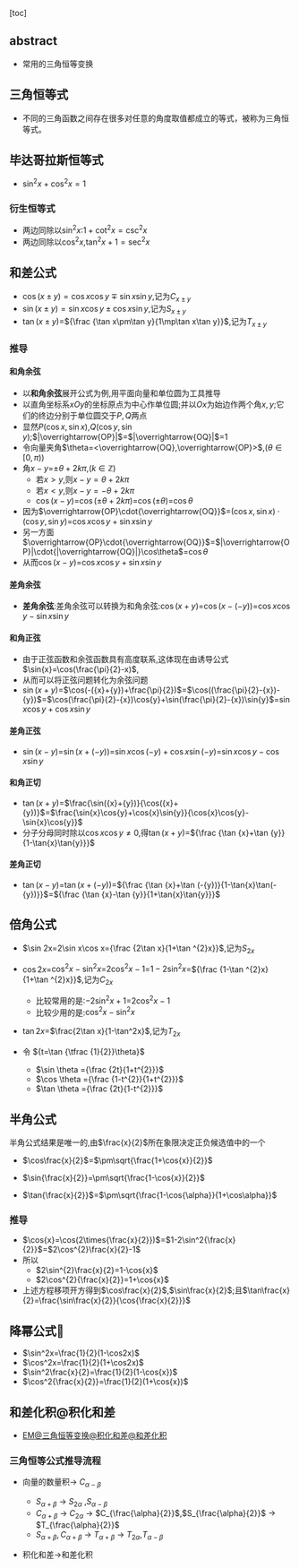 [toc]

## abstract

- 常用的三角恒等变换

## 三角恒等式

- 不同的三角函数之间存在很多对任意的角度取值都成立的等式，被称为三角恒等式。

  

## 毕达哥拉斯恒等式

- $\sin^2x+\cos^2x=1$

### 衍生恒等式

- 两边同除以$\sin^2x$:$1+\cot^2x=\csc^2x$
- 两边同除以$\cos^2x$,$\tan^2x+1=\sec^2x$

## 和差公式

- $\cos(x\pm y)=\cos x\cos y \mp\sin x\sin y$,记为$C_{{x}\pm{{y}}}$
- $\sin(x\pm y)=\sin x\cos y\pm\cos x\sin y$,记为$S_{{x}\pm{y}}$
- $\tan(x\pm y)$=${\frac {\tan x\pm\tan y}{1\mp\tan x\tan y}}$,记为$T_{{x}\pm{y}}$

### 推导

#### 和角余弦

- 以**和角余弦**展开公式为例,用平面向量和单位圆为工具推导
- 以直角坐标系$xOy$的坐标原点为中心作单位圆;并以$Ox$为始边作两个角${x},{y}$;它们的终边分别于单位圆交于$P,Q$两点
- 显然$P(\cos{{x}},\sin{x})$,$Q(\cos{{y}},\sin{y})$;$|\overrightarrow{OP}|$=$|\overrightarrow{OQ}|$=$1$
- 令向量夹角$\theta=<\overrightarrow{OQ},\overrightarrow{OP}>$,$(\theta\in[0,\pi))$
- 角${x}-{y}$=$\pm\theta+2k\pi$,$(k\in\mathbb{Z})$
  - 若${x}>{y}$,则${x}-{y}=\theta+2k\pi$
  - 若${x}<{y}$,则${x}-{y}=-\theta+2k\pi$
  - $\cos({x}-{y})$=$\cos(\pm\theta+2k\pi)$=$\cos(\pm{\theta})$=$\cos\theta$
- 因为$\overrightarrow{OP}\cdot{\overrightarrow{OQ}}$=$(\cos{{x}},\sin{x})\cdot(\cos{{y}},\sin{y})$=$\cos{x}\cos{y}+\sin{x}\sin{y}$
- 另一方面$\overrightarrow{OP}\cdot{\overrightarrow{OQ}}$=$|\overrightarrow{OP}|\cdot{|\overrightarrow{OQ}|}\cos\theta$=$\cos\theta$
- 从而$\cos({x}-{y})$=$\cos{x}\cos{y}+\sin{x}\sin{y}$

#### 差角余弦

- **差角余弦**:差角余弦可以转换为和角余弦:$\cos({x}+{y})$=$\cos({x}-(-{y}))$=$\cos{x}\cos{y}-\sin{x}\sin{y}$

#### 和角正弦

- 由于正弦函数和余弦函数具有高度联系,这体现在由诱导公式$\sin{x}=\cos(\frac{\pi}{2}-x)$,
- 从而可以将正弦问题转化为余弦问题
- $\sin({x}+{y})$=$\cos(-({x}+{y})+\frac{\pi}{2})$=$\cos((\frac{\pi}{2}-{x})-{y})$=$\cos(\frac{\pi}{2}-{x})\cos{y}+\sin(\frac{\pi}{2}-{x})\sin{y}$=$\sin{x}\cos{y}+\cos{x}\sin{y}$

#### 差角正弦

- $\sin({x}-{y})$=$\sin({x}+(-{y}))$=$\sin{x}\cos(-{y})+\cos{x}\sin(-{y})$=$\sin{x}\cos{y}-\cos{x}\sin{y}$

#### 和角正切

- $\tan({x}+{y})$=$\frac{\sin({x}+{y})}{\cos({x}+{y})}$=$\frac{\sin{x}\cos{y}+\cos{x}\sin{y}}{\cos{x}\cos{y}-\sin{x}\cos{y}}$
- 分子分母同时除以$\cos{x}\cos{y}\neq{0}$,得$\tan({x}+{y})$=${\frac {\tan {x}+\tan {y}}{1-\tan{x}\tan{y}}}$

#### 差角正切

* $\tan({x}-{y})$=$\tan({x}+(-{y}))$=${\frac {\tan {x}+\tan (-{y})}{1-\tan{x}\tan(-{y})}}$=${\frac {\tan {x}-\tan {y}}{1+\tan{x}\tan{y}}}$

## 倍角公式

- $\sin 2x=2\sin x\cos x={\frac {2\tan x}{1+\tan ^{2}x}}$,记为$S_{2{x}}$
- $\cos 2x$=$\cos ^{2}x-\sin ^{2}x$=$2\cos ^{2}x-1$=$1-2\sin ^{2}x$=${\frac {1-\tan ^{2}x}{1+\tan ^{2}x}}$,记为$C_{2x}$
  - 比较常用的是:$-2\sin^{2}{x}+1$=$2\cos^{2}{x}-1$
  - 比较少用的是:$\cos^{2}{x}-\sin^{2}{x}$

- $\tan2x$=$\frac{2\tan x}{1-\tan^2x}$,记为$T_{2x}$
- 令 ${t=\tan {\tfrac {1}{2}}\theta}$

  - $\sin \theta ={\frac {2t}{1+t^{2}}}$
  - $\cos \theta ={\frac {1-t^{2}}{1+t^{2}}}$
  - $\tan \theta ={\frac {2t}{1-t^{2}}}$

## 半角公式

半角公式结果是唯一的,由$\frac{x}{2}$所在象限决定正负候选值中的一个

- $\cos\frac{x}{2}$=$\pm\sqrt{\frac{1+\cos{x}}{2}}$

- $\sin{\frac{x}{2}}=\pm\sqrt{\frac{1-\cos{x}}{2}}$

- $\tan{\frac{x}{2}}$=$\pm\sqrt{\frac{1-\cos{\alpha}}{1+\cos\alpha}}$

  

### 推导

- $\cos{x}=\cos(2\times{\frac{x}{2}})$=$1-2\sin^2{\frac{x}{2}}$=$2\cos^{2}\frac{x}{2}-1$
- 所以
  - $2\sin^{2}\frac{x}{2}=1-\cos{x}$
  - $2\cos^{2}{\frac{x}{2}}=1+\cos{x}$
- 上述方程移项开方得到$\cos\frac{x}{2}$,$\sin\frac{x}{2}$;且$\tan\frac{x}{2}=\frac{\sin\frac{x}{2}}{\cos{\frac{x}{2}}}$





## 降幂公式🎈

- $\sin^2x=\frac{1}{2}(1-\cos2x)$
- $\cos^2x=\frac{1}{2}(1+\cos2x)$
- $\sin^2\frac{x}{2}=\frac{1}{2}(1-\cos{x})$
- $\cos^2{\frac{x}{2}}=\frac{1}{2}(1+\cos{x})$

## 和差化积@积化和差

- [EM@三角恒等变换@积化和差@和差化积](https://blog.csdn.net/xuchaoxin1375/article/details/125392308?csdn_share_tail={"type"%3A"blog"%2C"rType"%3A"article"%2C"rId"%3A"125392308"%2C"source"%3A"xuchaoxin1375"})

### 三角恒等公式推导流程

- 向量的数量积$\to$ $C_{\alpha-\beta}$
  - $S_{\alpha+\beta}$ $\to$ $S_{2\alpha}$ ,$S_{\alpha-\beta}$
  - $C_{\alpha+\beta}$ $\to$ $C_{2\alpha}$ $\to$ $C_{\frac{\alpha}{2}}$,$S_{\frac{\alpha}{2}}$ $\to$ $T_{\frac{\alpha}{2}}$
  - $S_{\alpha+\beta},C_{\alpha+\beta}$ $\to$ $T_{\alpha+\beta}$ $\to$ $T_{2\alpha}$,$T_{\alpha-\beta}$

- 积化和差$\to$和差化积



